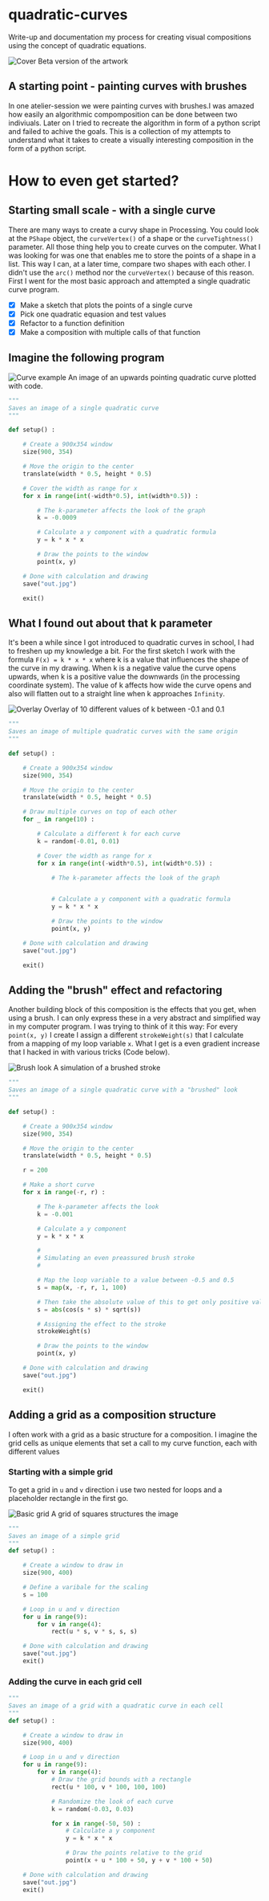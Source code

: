 # quadratic-curves

Write-up and documentation my process for creating visual compositions using the concept of quadratic equations.

![Cover](cover.jpg)
Beta version of the artwork

## A starting point - painting curves with brushes
In one atelier-session we were painting curves with brushes.I was amazed how easily an algorithmic compomposition can be done between two indiviuals. Later on I tried to recreate the algorithm in form of a python script and failed to achive the goals. This is a collection of my attempts to understand what it takes to create a visually interesting composition in the form of a python script.

# How to even get started?
## Starting small scale - with a single curve
There are many ways to create a curvy shape in Processing. You could look at the ``PShape`` object, the ``curveVertex()`` of a shape or the ``curveTightness()`` parameter. All those thing help you to create curves on the computer. What I was looking for was one that enables me to store the points of a shape in a list. This way I can, at a later time, compare two shapes with each other. I didn't use the ``arc()`` method nor the ``curveVertex()`` because of this reason. First I went for the most basic approach and attempted a single quadratic curve program.

- [x] Make a sketch that plots the points of a single curve
- [x] Pick one quadratic equasion and test values
- [x] Refactor to a function definition
- [x] Make a composition with multiple calls of that function

## Imagine the following program

![Curve example](curve.jpg)
An image of an upwards pointing quadratic curve plotted with code.

```python
"""
Saves an image of a single quadratic curve
"""

def setup() :

    # Create a 900x354 window
    size(900, 354)

    # Move the origin to the center
    translate(width * 0.5, height * 0.5)

    # Cover the width as range for x
    for x in range(int(-width*0.5), int(width*0.5)) :

        # The k-parameter affects the look of the graph
        k = -0.0009

        # Calculate a y component with a quadratic formula
        y = k * x * x

        # Draw the points to the window
        point(x, y)

    # Done with calculation and drawing
    save("out.jpg")

    exit()
```

## What I found out about that k parameter
It's been a while since I got introduced to quadratic curves in school, I had to freshen up my knowledge a bit. For the first sketch I work with the formula ``F(x) = k * x * x`` where k is a value that influences the shape of the curve in my drawing. When k is a negative value the curve opens upwards, when k is a positive value the downwards (in the processing coordinate system). The value of k affects how wide the curve opens and also will flatten out to a straight line when k approaches ``Infinity``.

![Overlay](overlay.jpg)
Overlay of 10 different values of k between -0.1 and 0.1

```python
"""
Saves an image of multiple quadratic curves with the same origin
"""

def setup() :

    # Create a 900x354 window
    size(900, 354)

    # Move the origin to the center
    translate(width * 0.5, height * 0.5)

    # Draw multiple curves on top of each other
    for _ in range(10) :

        # Calculate a different k for each curve
        k = random(-0.01, 0.01)

        # Cover the width as range for x
        for x in range(int(-width*0.5), int(width*0.5)) :

            # The k-parameter affects the look of the graph


            # Calculate a y component with a quadratic formula
            y = k * x * x

            # Draw the points to the window
            point(x, y)

    # Done with calculation and drawing
    save("out.jpg")

    exit()
```

## Adding the "brush" effect and refactoring
Another building block of this composition is the effects that you get, when using a brush. I can only express these in a very abstract and simplified way in my computer program. I was trying to think of it this way: For every ``point(x, y)`` I create I assign a different ``strokeWeight(s)`` that I calculate from a mapping of my loop variable ``x``. What I get is a even gradient increase that I hacked in with various tricks (Code below).

![Brush look](brush.jpg)
A simulation of a brushed stroke

```python
"""
Saves an image of a single quadratic curve with a "brushed" look
"""

def setup() :

    # Create a 900x354 window
    size(900, 354)

    # Move the origin to the center
    translate(width * 0.5, height * 0.5)

    r = 200

    # Make a short curve
    for x in range(-r, r) :

        # The k-parameter affects the look
        k = -0.001

        # Calculate a y component
        y = k * x * x

        #
        # Simulating an even preassured brush stroke
        #

        # Map the loop variable to a value between -0.5 and 0.5
        s = map(x, -r, r, 1, 100)

        # Then take the absolute value of this to get only positive values
        s = abs(cos(s * s) * sqrt(s))

        # Assigning the effect to the stroke
        strokeWeight(s)

        # Draw the points to the window
        point(x, y)

    # Done with calculation and drawing
    save("out.jpg")

    exit()
```

## Adding a grid as a composition structure
I often work with a grid as a basic structure for a composition. I imagine the grid cells as unique elements that set a call to my curve function, each with different values

### Starting with a simple grid
To get a grid in ``u`` and ``v`` direction i use two nested for loops and a placeholder rectangle in the first go.

![Basic grid](grid-basic.jpg)
A grid of squares structures the image

```python
"""
Saves an image of a simple grid
"""
def setup() :

    # Create a window to draw in
    size(900, 400)

    # Define a varibale for the scaling
    s = 100

    # Loop in u and v direction
    for u in range(9):
        for v in range(4):
            rect(u * s, v * s, s, s)

    # Done with calculation and drawing
    save("out.jpg")
    exit()
```


### Adding the curve in each grid cell

```python
"""
Saves an image of a grid with a quadratic curve in each cell
"""
def setup() :

    # Create a window to draw in
    size(900, 400)

    # Loop in u and v direction
    for u in range(9):
        for v in range(4):
            # Draw the grid bounds with a rectangle
            rect(u * 100, v * 100, 100, 100)

            # Randomize the look of each curve
            k = random(-0.03, 0.03)

            for x in range(-50, 50) :
                # Calculate a y component
                y = k * x * x

                # Draw the points relative to the grid
                point(x + u * 100 + 50, y + v * 100 + 50)

    # Done with calculation and drawing
    save("out.jpg")
    exit()
```
